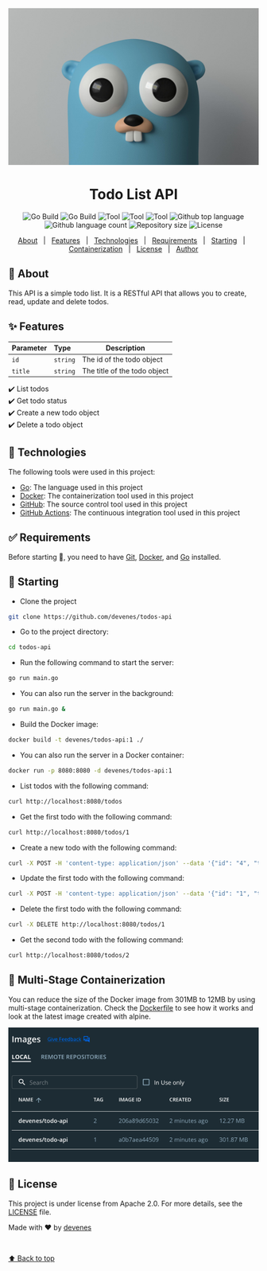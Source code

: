 <div align="center" id="top"> 
  <img src="go.jpeg" alt="Todos Api" />
</div>

<h1 align="center">Todo List API</h1>

<p align="center">
  <img alt="Go Build" src="https://github.com/devenes/todos-api/actions/workflows/codeql.yml/badge.svg" />
  <img alt="Go Build" src="https://github.com/devenes/todos-api/actions/workflows/go_build.yml/badge.svg" />
  <img alt="Tool" src="https://badges.aleen42.com/src/docker.svg">
  <img alt="Tool" src="https://badges.aleen42.com/src/golang.svg">
  <img alt="Tool" src="https://badges.aleen42.com/src/github.svg">
  <img alt="Github top language" src="https://img.shields.io/github/languages/top/devenes/todos-api?color=56BEB8">
  <img alt="Github language count" src="https://img.shields.io/github/languages/count/devenes/todos-api?color=purple">
  <img alt="Repository size" src="https://img.shields.io/github/repo-size/devenes/todos-api?color=orange">
  <img alt="License" src="https://img.shields.io/github/license/devenes/todos-api?color=red">
  <!-- <img alt="Github issues" src="https://img.shields.io/github/issues/devenes/todos-api?color=56BEB8" /> -->
  <!-- <img alt="Github forks" src="https://img.shields.io/github/forks/devenes/todos-api?color=56BEB8" /> -->
  <!-- <img alt="Github stars" src="https://img.shields.io/github/stars/devenes/todos-api?color=56BEB8" /> -->
</p>

<p align="center">
  <a href="#dart-about">About</a> &#xa0; | &#xa0; 
  <a href="#sparkles-features">Features</a> &#xa0; | &#xa0;
  <a href="#rocket-technologies">Technologies</a> &#xa0; | &#xa0;
  <a href="#white_check_mark-requirements">Requirements</a> &#xa0; | &#xa0;
  <a href="#checkered_flag-starting">Starting</a> &#xa0; | &#xa0;
  <a href="#--Multi-Stage-Containerization">Containerization</a> &#xa0; | &#xa0;
  <a href="#memo-license">License</a> &#xa0; | &#xa0;
  <a href="https://github.com/devenes" target="_blank">Author</a>
</p>

## :dart: About

This API is a simple todo list. It is a RESTful API that allows you to create, read, update and delete todos.

## :sparkles: Features

| Parameter | Type     | Description                  |
| :-------- | :------- | ---------------------------- |
| `id`      | `string` | The id of the todo object    |
| `title`   | `string` | The title of the todo object |

:heavy_check_mark: List todos\
:heavy_check_mark: Get todo status\
:heavy_check_mark: Create a new todo object\
:heavy_check_mark: Delete a todo object

## :rocket: Technologies

The following tools were used in this project:

- [Go](https://golang.org/): The language used in this project
- [Docker](https://www.docker.com/): The containerization tool used in this project
- [GitHub](https://www.github.com/): The source control tool used in this project
- [GitHub Actions](https://github.com/actions/): The continuous integration tool used in this project

## :white_check_mark: Requirements

Before starting :checkered_flag:, you need to have [Git](https://git-scm.com), [Docker](https://www.docker.com/), and [Go](https://golang.org) installed.

## :checkered_flag: Starting

- Clone the project

```bash
git clone https://github.com/devenes/todos-api
```

- Go to the project directory:

```bash
cd todos-api
```

- Run the following command to start the server:

```bash
go run main.go
```

- You can also run the server in the background:

```bash
go run main.go &
```

- Build the Docker image:

```bash
docker build -t devenes/todos-api:1 ./
```

- You can also run the server in a Docker container:

```bash
docker run -p 8080:8080 -d devenes/todos-api:1
```

- List todos with the following command:

```bash
curl http://localhost:8080/todos
```

- Get the first todo with the following command:

```bash
curl http://localhost:8080/todos/1
```

- Create a new todo with the following command:

```bash
curl -X POST -H 'content-type: application/json' --data '{"id": "4", "title": "Buy milk"}' http://localhost:8080/todos
```

- Update the first todo with the following command:

```bash
curl -X POST -H 'content-type: application/json' --data '{"id": "1", "title": "Check the mailbox"}' http://localhost:8080/todos
```

- Delete the first todo with the following command:

```bash
curl -X DELETE http://localhost:8080/todos/1
```

- Get the second todo with the following command:

```bash
curl http://localhost:8080/todos/2
```

## 🐳 Multi-Stage Containerization

You can reduce the size of the Docker image from 301MB to 12MB by using multi-stage containerization. Check the [Dockerfile](Dockerfile) to see how it works and look at the latest image created with alpine.

![Docker image](images.png)

## :memo: License

This project is under license from Apache 2.0. For more details, see the [LICENSE](LICENSE) file.

Made with :heart: by <a href="https://github.com/devenes" target="_blank">devenes</a>

&#xa0;

<a href="#top">⬆️ Back to top</a>
